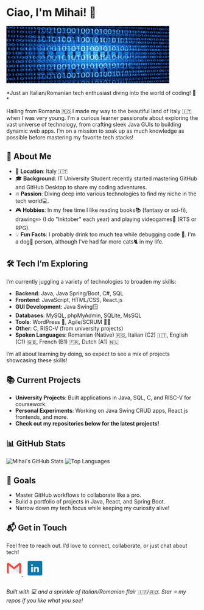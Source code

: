 # Ciao, I'm Mihai! 👋

<img src="ReadmeIcons/profile_banner.jpg" height = "150px" width= "85%"/>
<p>*Just an Italian/Romanian tech enthusiast diving into the world of coding! 🚀*

Hailing from Romania 🇷🇴 I made my way to the beautiful land of Italy 🇮🇹 when I was very young. I’m a curious learner passionate about exploring the vast universe of technology, from crafting sleek Java GUIs to building dynamic web apps. I’m on a mission to soak up as much knowledge as possible before mastering my favorite tech stacks!</p>

## 🌟 About Me

- 📍 **Location**: Italy 🇮🇹
- 🎓 **Background**: IT University Student recently started mastering GitHub and GitHub Desktop to share my coding adventures.
- 🔥 **Passion**: Diving deep into various technologies to find my niche in the tech world💻.
- 🎮 **Hobbies**: In my free time I like reading books📚 (fantasy or sci-fi), drawing✏️ (I do "Inktober" each year) and playing videogames🎲 (RTS or RPG). 
- 💡 **Fun Facts**: I probably drink too much tea while debugging code 🍵. I'm a dog🐶 person, although I've had far more cats🐈 in my life.

## 🛠️ Tech I’m Exploring

I’m currently juggling a variety of technologies to broaden my skills:

- **Backend**: Java, Java Spring/Boot, C#, SQL
- **Frontend**: JavaScript, HTML/CSS, React.js
- **GUI Development**: Java Swing🪟
- **Databases**: MySQL, phpMyAdmin, SQLite, MsSQL
- **Tools**: WordPress 📝, Agile/SCRUM 🏃‍♂️
- **Other**: C, RISC-V (from university projects)
- **Spoken Languages**: Romanian (Native) 🇷🇴, Italian (C2) 🇮🇹, English (C1) 🇬🇧, French (B1) 🇫🇷, Dutch (A1) 🇳🇱

I’m all about learning by doing, so expect to see a mix of projects showcasing these skills!

## 📚 Current Projects

- **University Projects**: Built applications in Java, SQL, C, and RISC-V for coursework.
- **Personal Experiments**: Working on Java Swing CRUD apps, React.js frontends, and more.
- **Check out my repositories below for the latest projects!**

## 📊 GitHub Stats

![Mihai's GitHub Stats](https://github-readme-stats.vercel.app/api?username=Mihay135&show_icons=true&theme=radical)
![Top Languages](https://github-readme-stats.vercel.app/api/top-langs/?username=Mihay135&layout=compact&theme=radical)

## 🚀 Goals

- Master GitHub workflows to collaborate like a pro.
- Build a portfolio of projects in Java, React, and Spring Boot.
- Narrow down my tech focus while keeping my curiosity alive!
  
## 📬 Get in Touch

Feel free to reach out. I’d love to connect, collaborate, or just chat about tech!

<a href="mailto:sauca.mihai.135@gmail.com">
   <img height="40" width="40" src="ReadmeIcons/gmailIcon.png" alt="Gmail" />
</a>
&ensp;
<a href="https://www.linkedin.com/in/mihai-sauca-462b91356">
   <img height="40" width="40" src="ReadmeIcons/linkedInIcon.png" alt="LinkedIn" />
</a>

##
*Built with 💻 and a sprinkle of Italian/Romanian flair 🇮🇹/🇷🇴. Star ⭐ my repos if you like what you see!*
<!---
Mihay135/Mihay135 is a ✨ special ✨ repository because its `README.md` (this file) appears on your GitHub profile.
You can click the Preview link to take a look at your changes.
--->
